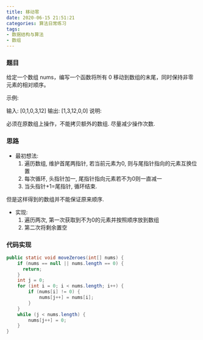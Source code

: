 ```yaml
---
title: 移动零
date: 2020-06-15 21:51:21
categories: 算法日常练习
tags:
- 数据结构与算法
- 数组
---
```


### 题目

给定一个数组 nums，编写一个函数将所有 0 移动到数组的末尾，同时保持非零元素的相对顺序。

示例:

输入: [0,1,0,3,12]
输出: [1,3,12,0,0]
说明:

必须在原数组上操作，不能拷贝额外的数组.
尽量减少操作次数.

### 思路

* 最初想法: 
  1. 遍历数组,  维护首尾两指针, 若当前元素为0, 则与尾指针指向的元素互换位置
  2. 每次循环, 头指针加一, 尾指针指向元素若不为0则一直减一
  3. 当头指针+1=尾指针, 循环结束.

但是这样得到的数组并不能保证原来顺序.

* 实现:
  1. 遍历两次, 第一次获取到不为0的元素并按照顺序放到数组
  2. 第二次将剩余置空

### 代码实现

```Java
public static void moveZeroes(int[] nums) {
    if (nums == null || nums.length == 0) {
      return;
    }
    int j = 0;
    for (int i = 0; i < nums.length; i++) {
        if (nums[i] != 0) {
            nums[j++] = nums[i];
        }
    }
    while (j < nums.length) {
        nums[j++] = 0;
    }
}
```